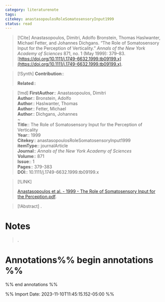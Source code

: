 ```yaml
---
category: literaturenote
tags: 
citekey: anastasopoulosRoleSomatosensoryInput1999
status: read
---
```


> [!Cite]
> Anastasopoulos, Dimitri, Adolfo Bronstein, Thomas Haslwanter, Michael Fetter, and Johannes Dichgans. “The Role of Somatosensory Input for the Perception of Verticality.” _Annals of the New York Academy of Sciences_ 871, no. 1 (May 1999): 379–83. [https://doi.org/10.1111/j.1749-6632.1999.tb09199.x](https://doi.org/10.1111/j.1749-6632.1999.tb09199.x).

>[!Synth]
>**Contribution**:: 
>
>**Related**:: 
>

>[!md]
> **FirstAuthor**:: Anastasopoulos, Dimitri  
> **Author**:: Bronstein, Adolfo  
> **Author**:: Haslwanter, Thomas  
> **Author**:: Fetter, Michael  
> **Author**:: Dichgans, Johannes  
~    
> **Title**:: The Role of Somatosensory Input for the Perception of Verticality  
> **Year**:: 1999   
> **Citekey**:: anastasopoulosRoleSomatosensoryInput1999  
> **itemType**:: journalArticle  
> **Journal**:: *Annals of the New York Academy of Sciences*  
> **Volume**:: 871  
> **Issue**:: 1   
> **Pages**:: 379-383  
> **DOI**:: 10.1111/j.1749-6632.1999.tb09199.x    

> [!LINK] 
>
>  [Anastasopoulos et al. - 1999 - The Role of Somatosensory Input for the Perception.pdf](file://C:\Users\emzpe\Zotero\storage\ZZJBDYBP\Anastasopoulos%20et%20al.%20-%201999%20-%20The%20Role%20of%20Somatosensory%20Input%20for%20the%20Perception.pdf).

> [!Abstract]
>.
> 
# Notes
>.


# Annotations%% begin annotations %%

%% end annotations %%

%% Import Date: 2023-11-10T11:45:15.152-05:00 %%
